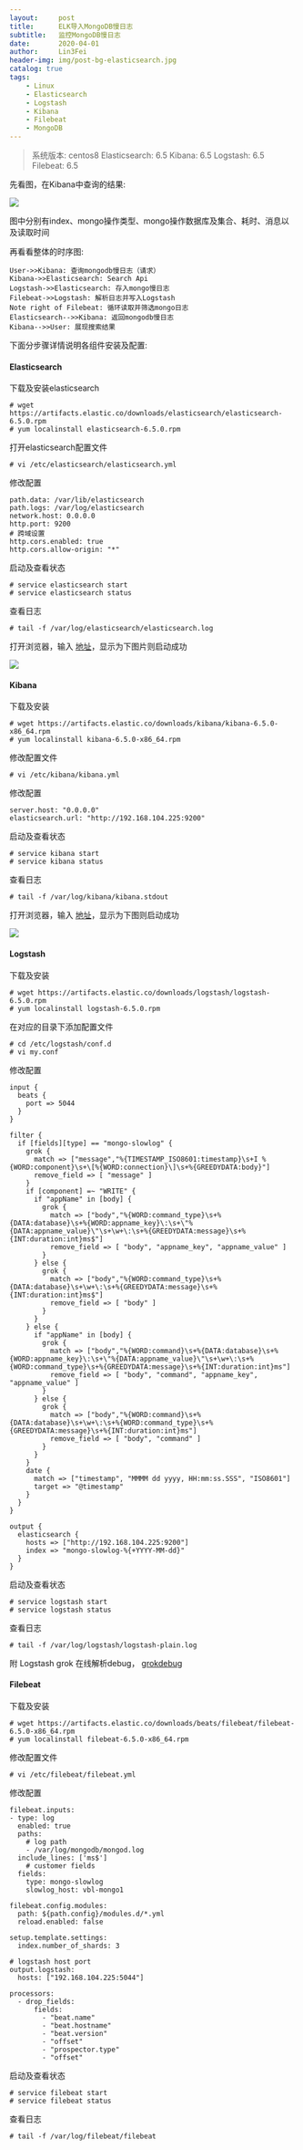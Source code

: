 ```yaml
---
layout:     post
title:      ELK导入MongoDB慢日志
subtitle:   监控MongoDB慢日志
date:       2020-04-01
author:     Lin3Fei
header-img: img/post-bg-elasticsearch.jpg
catalog: true
tags:
    - Linux
    - Elasticsearch
    - Logstash
    - Kibana
    - Filebeat
    - MongoDB
---
```


>系统版本: centos8
>Elasticsearch: 6.5
>Kibana: 6.5
>Logstash: 6.5
>Filebeat: 6.5

先看图，在Kibana中查询的结果:

![](https://raw.githubusercontent.com/lin3fei/lin3fei.github.io/master/img/post-bg-elasticsearch-kibana.png)

图中分别有index、mongo操作类型、mongo操作数据库及集合、耗时、消息以及读取时间

再看看整体的时序图:

```seq
User->>Kibana: 查询mongodb慢日志（请求）
Kibana->>Elasticsearch: Search Api
Logstash->>Elasticsearch: 存入mongo慢日志
Filebeat->>Logstash: 解析日志并写入Logstash
Note right of Filebeat: 循环读取并筛选mongo日志
Elasticsearch-->>Kibana: 返回mongodb慢日志
Kibana-->>User: 展现搜索结果
```

下面分步骤详情说明各组件安装及配置:

#### Elasticsearch

下载及安装elasticsearch

```
# wget https://artifacts.elastic.co/downloads/elasticsearch/elasticsearch-6.5.0.rpm
# yum localinstall elasticsearch-6.5.0.rpm
```

打开elasticsearch配置文件

```
# vi /etc/elasticsearch/elasticsearch.yml
```

修改配置

```
path.data: /var/lib/elasticsearch
path.logs: /var/log/elasticsearch
network.host: 0.0.0.0
http.port: 9200
# 跨域设置
http.cors.enabled: true
http.cors.allow-origin: "*"
```

启动及查看状态

```
# service elasticsearch start
# service elasticsearch status
```

查看日志

```
# tail -f /var/log/elasticsearch/elasticsearch.log
```

打开浏览器，输入 [地址](http://192.168.104.225:9200)，显示为下图片则启动成功

![](https://raw.githubusercontent.com/lin3fei/lin3fei.github.io/master/img/post-bg-elasticsearch-9200.png)

#### Kibana

下载及安装

```
# wget https://artifacts.elastic.co/downloads/kibana/kibana-6.5.0-x86_64.rpm
# yum localinstall kibana-6.5.0-x86_64.rpm
```

修改配置文件

```
# vi /etc/kibana/kibana.yml
```

修改配置

```
server.host: "0.0.0.0"
elasticsearch.url: "http://192.168.104.225:9200"
```

启动及查看状态

```
# service kibana start
# service kibana status
```

查看日志

```
# tail -f /var/log/kibana/kibana.stdout
```

打开浏览器，输入 [地址](http://192.168.104.225:5601/)，显示为下图则启动成功

![](https://raw.githubusercontent.com/lin3fei/lin3fei.github.io/master/img/post-bg-elasticsearch-5601.png)

#### Logstash

下载及安装

```
# wget https://artifacts.elastic.co/downloads/logstash/logstash-6.5.0.rpm
# yum localinstall logstash-6.5.0.rpm
```

在对应的目录下添加配置文件

```
# cd /etc/logstash/conf.d
# vi my.conf
```

修改配置

```
input {
  beats {
    port => 5044
  }
}

filter {
  if [fields][type] == "mongo-slowlog" {
    grok {
      match => ["message","%{TIMESTAMP_ISO8601:timestamp}\s+I %{WORD:component}\s+\[%{WORD:connection}\]\s+%{GREEDYDATA:body}"]
      remove_field => [ "message" ]
    }
    if [component] =~ "WRITE" {
      if "appName" in [body] {
        grok {
          match => ["body","%{WORD:command_type}\s+%{DATA:database}\s+%{WORD:appname_key}\:\s+\"%{DATA:appname_value}\"\s+\w+\:\s+%{GREEDYDATA:message}\s+%{INT:duration:int}ms$"]
          remove_field => [ "body", "appname_key", "appname_value" ]
        }
      } else {
        grok {
          match => ["body","%{WORD:command_type}\s+%{DATA:database}\s+\w+\:\s+%{GREEDYDATA:message}\s+%{INT:duration:int}ms$"]
          remove_field => [ "body" ]
        }
      }
    } else {
      if "appName" in [body] {
        grok {
          match => ["body","%{WORD:command}\s+%{DATA:database}\s+%{WORD:appname_key}\:\s+\"%{DATA:appname_value}\"\s+\w+\:\s+%{WORD:command_type}\s+%{GREEDYDATA:message}\s+%{INT:duration:int}ms"]
          remove_field => [ "body", "command", "appname_key", "appname_value" ]
        }
      } else {
        grok {
          match => ["body","%{WORD:command}\s+%{DATA:database}\s+\w+\:\s+%{WORD:command_type}\s+%{GREEDYDATA:message}\s+%{INT:duration:int}ms"]
          remove_field => [ "body", "command" ]
        }
      }
    }
    date {
      match => ["timestamp", "MMMM dd yyyy, HH:mm:ss.SSS", "ISO8601"]
      target => "@timestamp"
    }
  }
}

output {
  elasticsearch {
    hosts => ["http://192.168.104.225:9200"]
    index => "mongo-slowlog-%{+YYYY-MM-dd}"
  }
}
```

启动及查看状态

```
# service logstash start
# service logstash status
```

查看日志

```
# tail -f /var/log/logstash/logstash-plain.log
```

附 Logstash grok 在线解析debug， [grokdebug](http://grokdebug.herokuapp.com/)

#### Filebeat

下载及安装

```
# wget https://artifacts.elastic.co/downloads/beats/filebeat/filebeat-6.5.0-x86_64.rpm
# yum localinstall filebeat-6.5.0-x86_64.rpm
```

修改配置文件

```
# vi /etc/filebeat/filebeat.yml
```

修改配置

```
filebeat.inputs:
- type: log
  enabled: true
  paths:
    # log path
    - /var/log/mongodb/mongod.log
  include_lines: ['ms$']
    # customer fields
  fields:
    type: mongo-slowlog
    slowlog_host: vbl-mongo1

filebeat.config.modules:
  path: ${path.config}/modules.d/*.yml
  reload.enabled: false

setup.template.settings:
  index.number_of_shards: 3

# logstash host port
output.logstash:
  hosts: ["192.168.104.225:5044"]

processors:
  - drop_fields:
      fields:
        - "beat.name"
        - "beat.hostname"
        - "beat.version"
        - "offset"
        - "prospector.type"
        - "offset"
```

启动及查看状态

```
# service filebeat start
# service filebeat status
```

查看日志

```
# tail -f /var/log/filebeat/filebeat
```
